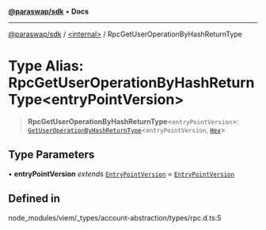 [**@paraswap/sdk**](../../README.md) • **Docs**

***

[@paraswap/sdk](../../globals.md) / [\<internal\>](../README.md) / RpcGetUserOperationByHashReturnType

# Type Alias: RpcGetUserOperationByHashReturnType\<entryPointVersion\>

> **RpcGetUserOperationByHashReturnType**\<`entryPointVersion`\>: [`GetUserOperationByHashReturnType`](GetUserOperationByHashReturnType.md)\<`entryPointVersion`, [`Hex`](Hex.md)\>

## Type Parameters

• **entryPointVersion** *extends* [`EntryPointVersion`](EntryPointVersion.md) = [`EntryPointVersion`](EntryPointVersion.md)

## Defined in

node\_modules/viem/\_types/account-abstraction/types/rpc.d.ts:5
